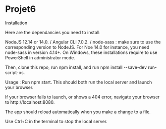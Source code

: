 # Projet6
Installation

Here are the dependancies you need to install:

NodeJS 12.14 or 14.0. /
Angular CLI 7.0.2. /
node-sass : make sure to use the corresponding version to NodeJS. For Noe 14.0 for instance, you need node-sass in version 4.14+.
On Windows, these installations require to use PowerShell in administrator mode.

Then, clone this repo, run npm install, and run npm install --save-dev run-script-os.

Usage :
Run npm start. This should both run the local server and launch your browser.

If your browser fails to launch, or shows a 404 error, navigate your browser to http://localhost:8080.

The app should reload automatically when you make a change to a file.

Use Ctrl+C in the terminal to stop the local server.

